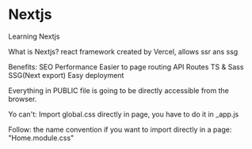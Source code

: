 # Nextjs
Learning Nextjs

What is Nextjs?
react framework created by Vercel, allows ssr ans ssg


Benefits:
SEO
Performance
Easier to page routing
API Routes
TS & Sass
SSG(Next export)
Easy deployment

Everything in PUBLIC file is going to be directly accessible from the browser.


Yo can't:
Import global.css directly in page, you have to do it in _app.js


Follow:
the name convention if you want to import directly in a page: "Home.module.css"
